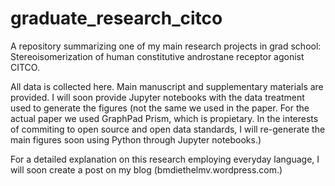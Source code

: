 # graduate_research_citco

A repository summarizing one of my main research projects in grad school: Stereoisomerization of human constitutive androstane receptor agonist CITCO.

All data is collected here. Main manuscript and supplementary materials are provided. I will soon provide Jupyter notebooks with the data treatment used to
generate the figures (not the same we used in the paper. For the actual paper we used GraphPad Prism, which is propietary. In the interests of commiting to
open source and open data standards, I will re-generate the main figures soon using Python through Jupyter notebooks.)

For a detailed explanation on this research employing everyday language, I will soon create a post on my blog (bmdiethelmv.wordpress.com.)
